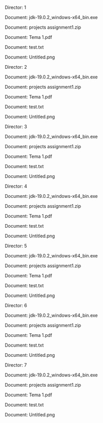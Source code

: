 Director: 1

  Document: jdk-19.0.2_windows-x64_bin.exe
  
  Document: projects assignment1.zip
  
  Document: Tema 1.pdf
  
  Document: test.txt
  
  Document: Untitled.png

Director: 2

  Document: jdk-19.0.2_windows-x64_bin.exe
  
  Document: projects assignment1.zip
  
  Document: Tema 1.pdf
  
  Document: test.txt
  
  Document: Untitled.png

Director: 3

  Document: jdk-19.0.2_windows-x64_bin.exe
  
  Document: projects assignment1.zip
  
  Document: Tema 1.pdf
  
  Document: test.txt
  
  Document: Untitled.png

Director: 4
  
  Document: jdk-19.0.2_windows-x64_bin.exe

  Document: projects assignment1.zip
  
  Document: Tema 1.pdf
  
  Document: test.txt
  
  Document: Untitled.png

Director: 5
 
  Document: jdk-19.0.2_windows-x64_bin.exe
  
  Document: projects assignment1.zip
  
  Document: Tema 1.pdf
  
  Document: test.txt
  
  Document: Untitled.png

Director: 6

  Document: jdk-19.0.2_windows-x64_bin.exe
  
  Document: projects assignment1.zip
  
  Document: Tema 1.pdf
  
  Document: test.txt
  
  Document: Untitled.png

Director: 7

  Document: jdk-19.0.2_windows-x64_bin.exe
  
  Document: projects assignment1.zip
  
  Document: Tema 1.pdf
  
  Document: test.txt
  
  Document: Untitled.png
